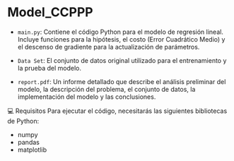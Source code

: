 # Model_CCPPP

- `main.py`: Contiene el código Python para el modelo de regresión lineal. Incluye funciones para la hipótesis, el costo (Error Cuadrático Medio) y el descenso de gradiente para la actualización de parámetros.


- `Data Set`: El conjunto de datos original utilizado para el entrenamiento y la prueba del modelo.


- `report.pdf`: Un informe detallado que describe el análisis preliminar del modelo, la descripción del problema, el conjunto de datos, la implementación del modelo y las conclusiones.

💻 Requisitos
Para ejecutar el código, necesitarás las siguientes bibliotecas de Python:

- numpy
- pandas
- matplotlib
